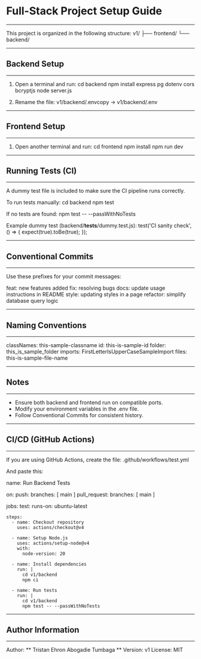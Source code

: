 # Full-Stack Project Setup Guide
----------------------------------

This project is organized in the following structure:
v1/
 ├── frontend/
 └── backend/

----------------------------------
## Backend Setup
----------------------------------
1. Open a terminal and run:
   cd backend
   npm install express pg dotenv cors bcryptjs
   node server.js

2. Rename the file:
   v1/backend/.envcopy → v1/backend/.env

----------------------------------
## Frontend Setup
----------------------------------
1. Open another terminal and run:
   cd frontend
   npm install
   npm run dev

----------------------------------
## Running Tests (CI)
----------------------------------
A dummy test file is included to make sure the CI pipeline runs correctly.

To run tests manually:
   cd backend
   npm test

If no tests are found:
   npm test -- --passWithNoTests

Example dummy test (backend/__tests__/dummy.test.js):
   test('CI sanity check', () => {
     expect(true).toBe(true);
   });

----------------------------------
## Conventional Commits
----------------------------------
Use these prefixes for your commit messages:

feat: new features added
fix: resolving bugs
docs: update usage instructions in README
style: updating styles in a page
refactor: simplify database query logic

----------------------------------
## Naming Conventions
----------------------------------
classNames: this-sample-classname
id: this-is-sample-id
folder: this_is_sample_folder
imports: FirstLetterIsUpperCaseSampleImport
files: this-is-sample-file-name

----------------------------------
## Notes
----------------------------------
- Ensure both backend and frontend run on compatible ports.
- Modify your environment variables in the .env file.
- Follow Conventional Commits for consistent history.

----------------------------------
## CI/CD (GitHub Actions)
----------------------------------
If you are using GitHub Actions, create the file:
.github/workflows/test.yml

And paste this:

name: Run Backend Tests

on:
  push:
    branches: [ main ]
  pull_request:
    branches: [ main ]

jobs:
  test:
    runs-on: ubuntu-latest

    steps:
      - name: Checkout repository
        uses: actions/checkout@v4

      - name: Setup Node.js
        uses: actions/setup-node@v4
        with:
          node-version: 20

      - name: Install dependencies
        run: |
          cd v1/backend
          npm ci

      - name: Run tests
        run: |
          cd v1/backend
          npm test -- --passWithNoTests

----------------------------------
## Author Information
----------------------------------
Author: ** Tristan Ehron Abogadie Tumbaga **
Version: v1
License: MIT
